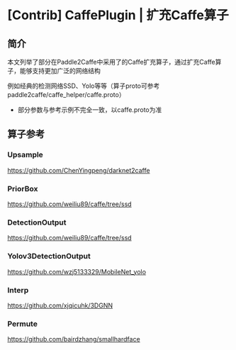 # [Contrib] CaffePlugin | 扩充Caffe算子

## 简介

本文列举了部分在Paddle2Caffe中采用了的Caffe扩充算子，通过扩充Caffe算子，能够支持更加广泛的网络结构

例如经典的检测网络SSD、Yolo等等（算子proto可参考paddle2caffe/caffe_helper/caffe.proto）

* 部分参数与参考示例不完全一致，以caffe.proto为准

## 算子参考

### Upsample
https://github.com/ChenYingpeng/darknet2caffe

### PriorBox
https://github.com/weiliu89/caffe/tree/ssd

### DetectionOutput
https://github.com/weiliu89/caffe/tree/ssd

### Yolov3DetectionOutput
https://github.com/wzj5133329/MobileNet_yolo

### Interp
https://github.com/xjqicuhk/3DGNN

### Permute
https://github.com/bairdzhang/smallhardface
